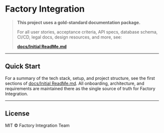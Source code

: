# Factory Integration

> **This project uses a gold-standard documentation package.**
>
> For all user stories, acceptance criteria, API specs, database schema, CI/CD, legal docs, design resources, and more, see:
>
> **[docs/Initial ReadMe.md](./docs/Initial%20ReadMe.md)**

---

## Quick Start

For a summary of the tech stack, setup, and project structure, see the first sections of [docs/Initial ReadMe.md](./docs/Initial%20ReadMe.md). All onboarding, architecture, and requirements are maintained there as the single source of truth for Factory Integration.

---

## License

MIT © Factory Integration Team
